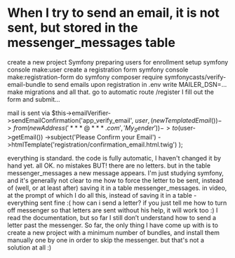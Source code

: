 
# When I try to send an email, it is not sent, but stored in the messenger_messages table


create a new project Symfony
preparing users for enrollment setup symfony console make:user
create a registration form symfony console make:registration-form
do symfony composer require symfonycasts/verify-email-bundle to send emails upon registration
in .env write MAILER_DSN=...
make migrations and all that.
go to automatic route /register
I fill out the form and submit...

mail is sent via
$this->emailVerifier->sendEmailConfirmation('app_verify_email', $user,
            (new TemplatedEmail())
                ->from(new Address('***@***.com', 'My_Sender'))
                ->to($user->getEmail())
                ->subject('Please Confirm your Email')
                ->htmlTemplate('registration/confirmation_email.html.twig')
        );

everything is standard. the code is fully automatic, I haven't changed it by hand yet.
all OK. no mistakes
BUT! there are no letters.
but in the table messenger_messages a new message appears.
I'm just studying symfony, and it's generally not clear to me how to force the letter to be sent, instead of (well, or at least after) saving it in a table messenger_messages.
in video, at the prompt of which I do all this, instead of saving it in a table - everything sent fine :(
how can i send a letter?
if you just tell me how to turn off messenger so that letters are sent without his help, it will work too :)
I read the documentation, but so far I still don’t understand how to send a letter past the messenger.
So far, the only thing I have come up with is to create a new project with a minimum number of bundles, and install them manually one by one in order to skip the messenger.
but that's not a solution at all :)

        